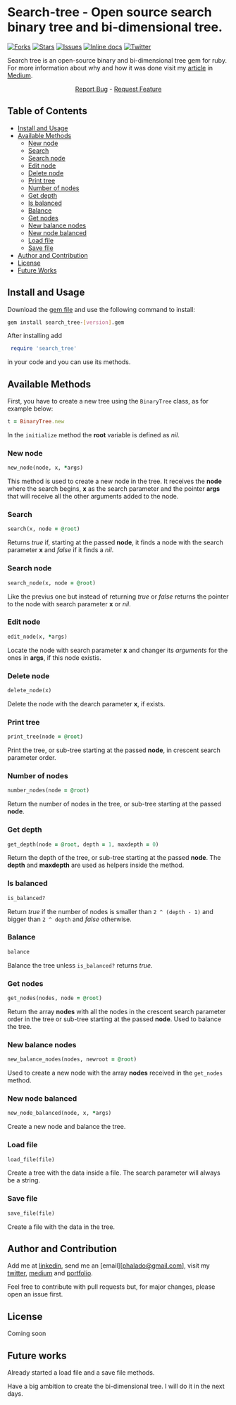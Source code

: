 # Search-tree - Open source search binary tree and bi-dimensional tree.

[![Forks][forks-shield]][forks-url] [![Stars][stars-shield]][stars-url] [![Issues][issues-shield]][issues-url] [![Inline docs][docs-shield]][docs-url] [![Twitter][twitter-shield]][twitter-url]

Search tree is an open-source binary and bi-dimensional tree gem for ruby.
For more information about why and how it was done visit my [article][article-url] in [Medium][medium-phalado].

<p align="center">
    <a href="https://github.com/phalado/Search-tree/issues">Report Bug</a>
    -  <a href="https://github.com/phalado/Search-tree/issues">Request Feature</a>
</p>

<!-- TABLE OF CONTENTS -->
## Table of Contents

* [Install and Usage](#install-and-usage)
* [Available Methods](#avaiable-methods)
  * [New node](#new-node)
  * [Search](#search)
  * [Search node](#search_node)
  * [Edit node](#edit_node)
  * [Delete node](#delete-node)
  * [Print tree](#print-tree)
  * [Number of nodes](#number-of-nodes)
  * [Get depth](#get-depth)
  * [Is balanced](#is-balanced)
  * [Balance](#balance)
  * [Get nodes](#get-nodes)
  * [New balance nodes](#new-balance-nodes)
  * [New node balanced](#new-node-balanced)
  * [Load file](#load-file)
  * [Save file](#save-file)
* [Author and Contribution](#author-and-contribution)
* [License](#license)
* [Future Works](#future-works)

## Install and Usage

Download the [gem file][gem-file] and use the following command to install:
```bash
gem install search_tree-[version].gem
```
After installing add
```ruby
 require 'search_tree'
 ```
  in your code and you can use its methods.

## Available Methods

First, you have to create a new tree using the ``BinaryTree`` class, as for example below:

```ruby
t = BinaryTree.new
```
In the ``initialize`` method the **root** variable is defined as *nil*.

### New node
```ruby
new_node(node, x, *args)
```
This method is used to create a new node in the tree. It receives the **node** where the search begins, **x** as the search parameter and the pointer **args** that will receive all the other arguments added to the node.

### Search
```ruby
search(x, node = @root)
```
Returns *true* if, starting at the passed **node**, it finds a node with the search parameter **x** and *false* if it finds a *nil*.

### Search node
```ruby
search_node(x, node = @root)
```
Like the previus one but instead of returning *true* or *false* returns the pointer to the node with search parameter **x** or *nil*.

### Edit node
```ruby
edit_node(x, *args)
```
Locate the node with search parameter **x** and changer its *arguments* for the ones in **args**, if this node existis.

### Delete node
```ruby
delete_node(x)
```
Delete the node with the dearch parameter **x**, if exists.

### Print tree
```ruby
print_tree(node = @root)
```
Print the tree, or sub-tree starting at the passed **node**, in crescent search parameter order.

### Number of nodes
```ruby
number_nodes(node = @root)
```
Return the number of nodes in the tree, or sub-tree starting at the passed **node**.

### Get depth
```ruby
get_depth(node = @root, depth = 1, maxdepth = 0)
```
Return the depth of the tree, or sub-tree starting at the passed **node**. The **depth** and **maxdepth** are used as helpers inside the method.

### Is balanced
```ruby
is_balanced?
```
Return *true* if the number of nodes is smaller than ``2 ^ (depth - 1)`` and bigger than ``2 ^ depth`` and *false* otherwise.

### Balance
```ruby
balance
```
Balance the tree unless ``is_balanced?`` returns *true*.

### Get nodes
```ruby
get_nodes(nodes, node = @root)
```
Return the array **nodes** with all the nodes in the crescent search parameter order in the tree or sub-tree starting at the passed **node**. Used to balance the tree.

### New balance nodes
```ruby
new_balance_nodes(nodes, newroot = @root)
```
Used to create a new node with the array **nodes** received in the ``get_nodes`` method.

### New node balanced
```ruby
new_node_balanced(node, x, *args)
```
Create a new node and balance the tree.

### Load file
```ruby
load_file(file)
```
Create a tree with the data inside a file. The search parameter will always be a string.

### Save file
```ruby
save_file(file)
```
Create a file with the data in the tree.

## Author and Contribution

Add me at [linkedin][linkedin-url], send me an [email][phalado@gmail.com], visit my [twitter][twitter-url], [medium][medium-phalado] and [portfolio][my-portfolio].

Feel free to contribute with pull requests but, for major changes, please open an issue first.

## License

Coming soon

## Future works

Already started a load file and a save file methods.

Have a big ambition to create the bi-dimensional tree. I will do it in the next days.

<!-- MARKDOWN LINKS & IMAGES -->
<!-- https://www.markdownguide.org/basic-syntax/#reference-style-links -->
[downloads-shield]: https://img.shields.io/github/downloads/phalado/Search-tree
[downloads-url]: https://github.com/ferreirati/mv-08-htmlcss-framework/graphs/contributors

[forks-shield]: https://img.shields.io/github/forks/phalado/Search-tree
[forks-url]: https://github.com/phalado/Search-tree/network/members

[stars-shield]: https://img.shields.io/github/stars/phalado/Search-tree
[stars-url]: https://github.com/phalado/Search-tree/stargazers

[issues-shield]: https://img.shields.io/github/issues/phalado/Search-tree
[issues-url]: https://github.com/phalado/Search-tree/issues

[docs-shield]: http://inch-ci.org/github/phalado/Search-tree.svg?branch=master
[docs-url]: http://inch-ci.org/github/phalado/Search-tree

[twitter-shield]: https://img.shields.io/twitter/url?url=https%3A%2F%2Fgithub.com%2Fphalado%2FSearch-tree%2F
[twitter-url]: https://twitter.com/Phalado
[article-url]: https://medium.com/p/bdfe7069be2d/
[medium-phalado]: https://medium.com/@phalado
[gem-file]: https://drive.google.com/file/d/1emVISdDfuqisPSIYzv8qKCvVjo8gJdwT/view?usp=sharing
[linkedin-url]: https://www.linkedin.com/in/raphael-cordeiro/
[my-portfolio]: https://phalado.github.io/

[product-screenshot]: images/screenshot.png